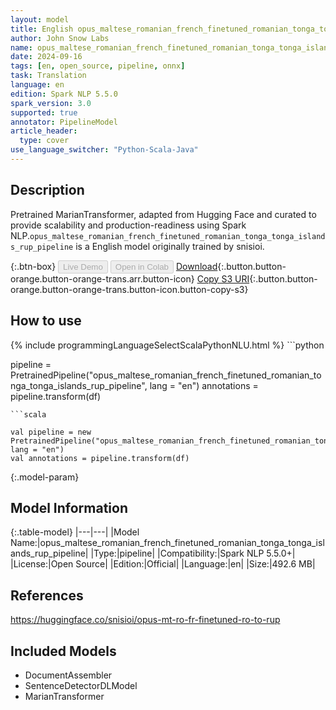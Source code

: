 ```yaml
---
layout: model
title: English opus_maltese_romanian_french_finetuned_romanian_tonga_tonga_islands_rup_pipeline pipeline MarianTransformer from snisioi
author: John Snow Labs
name: opus_maltese_romanian_french_finetuned_romanian_tonga_tonga_islands_rup_pipeline
date: 2024-09-16
tags: [en, open_source, pipeline, onnx]
task: Translation
language: en
edition: Spark NLP 5.5.0
spark_version: 3.0
supported: true
annotator: PipelineModel
article_header:
  type: cover
use_language_switcher: "Python-Scala-Java"
---
```


## Description

Pretrained MarianTransformer, adapted from Hugging Face and curated to provide scalability and production-readiness using Spark NLP.`opus_maltese_romanian_french_finetuned_romanian_tonga_tonga_islands_rup_pipeline` is a English model originally trained by snisioi.

{:.btn-box}
<button class="button button-orange" disabled>Live Demo</button>
<button class="button button-orange" disabled>Open in Colab</button>
[Download](https://s3.amazonaws.com/auxdata.johnsnowlabs.com/public/models/opus_maltese_romanian_french_finetuned_romanian_tonga_tonga_islands_rup_pipeline_en_5.5.0_3.0_1726491676639.zip){:.button.button-orange.button-orange-trans.arr.button-icon}
[Copy S3 URI](s3://auxdata.johnsnowlabs.com/public/models/opus_maltese_romanian_french_finetuned_romanian_tonga_tonga_islands_rup_pipeline_en_5.5.0_3.0_1726491676639.zip){:.button.button-orange.button-orange-trans.button-icon.button-copy-s3}

## How to use



<div class="tabs-box" markdown="1">
{% include programmingLanguageSelectScalaPythonNLU.html %}
```python

pipeline = PretrainedPipeline("opus_maltese_romanian_french_finetuned_romanian_tonga_tonga_islands_rup_pipeline", lang = "en")
annotations =  pipeline.transform(df)   

```
```scala

val pipeline = new PretrainedPipeline("opus_maltese_romanian_french_finetuned_romanian_tonga_tonga_islands_rup_pipeline", lang = "en")
val annotations = pipeline.transform(df)

```
</div>

{:.model-param}
## Model Information

{:.table-model}
|---|---|
|Model Name:|opus_maltese_romanian_french_finetuned_romanian_tonga_tonga_islands_rup_pipeline|
|Type:|pipeline|
|Compatibility:|Spark NLP 5.5.0+|
|License:|Open Source|
|Edition:|Official|
|Language:|en|
|Size:|492.6 MB|

## References

https://huggingface.co/snisioi/opus-mt-ro-fr-finetuned-ro-to-rup

## Included Models

- DocumentAssembler
- SentenceDetectorDLModel
- MarianTransformer
